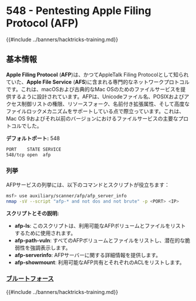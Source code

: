 # 548 - Pentesting Apple Filing Protocol (AFP)

{{#include ../banners/hacktricks-training.md}}

## 基本情報

**Apple Filing Protocol** (**AFP**)は、かつてAppleTalk Filing Protocolとして知られていた、**Apple File Service** (**AFS**)に含まれる専門的なネットワークプロトコルです。これは、macOSおよび古典的なMac OSのためのファイルサービスを提供するように設計されています。AFPは、Unicodeファイル名、POSIXおよびアクセス制御リストの権限、リソースフォーク、名前付き拡張属性、そして高度なファイルロックメカニズムをサポートしている点で際立っています。これは、Mac OS 9およびそれ以前のバージョンにおけるファイルサービスの主要なプロトコルでした。

**デフォルトポート:** 548
```bash
PORT    STATE SERVICE
548/tcp open  afp
```
### **列挙**

AFPサービスの列挙には、以下のコマンドとスクリプトが役立ちます：
```bash
msf> use auxiliary/scanner/afp/afp_server_info
nmap -sV --script "afp-* and not dos and not brute" -p <PORT> <IP>
```
**スクリプトとその説明:**

- **afp-ls**: このスクリプトは、利用可能なAFPボリュームとファイルをリストするために使用されます。
- **afp-path-vuln**: すべてのAFPボリュームとファイルをリストし、潜在的な脆弱性を強調表示します。
- **afp-serverinfo**: AFPサーバーに関する詳細情報を提供します。
- **afp-showmount**: 利用可能なAFP共有とそれぞれのACLをリストします。

### [**ブルートフォース**](../generic-hacking/brute-force.md#afp)

{{#include ../banners/hacktricks-training.md}}
